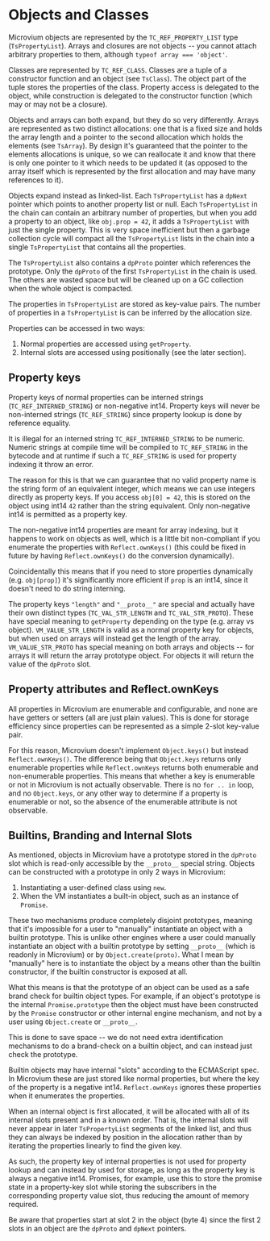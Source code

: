 # Objects and Classes

Microvium objects are represented by the `TC_REF_PROPERTY_LIST` type (`TsPropertyList`). Arrays and closures are not objects -- you cannot attach arbitrary properties to them, although `typeof array === 'object'`.

Classes are represented by `TC_REF_CLASS`. Classes are a tuple of a constructor function and an object (see `TsClass`). The object part of the tuple stores the properties of the class. Property access is delegated to the object, while construction is delegated to the constructor function (which may or may not be a closure).

Objects and arrays can both expand, but they do so very differently. Arrays are represented as two distinct allocations: one that is a fixed size and holds the array length and a pointer to the second allocation which holds the elements (see `TsArray`). By design it's guaranteed that the pointer to the elements allocations is unique, so we can reallocate it and know that there is only one pointer to it which needs to be updated it (as opposed to the array itself which is represented by the first allocation and may have many references to it).

Objects expand instead as linked-list. Each `TsPropertyList` has a `dpNext` pointer which points to another property list or null. Each `TsPropertyList` in the chain can contain an arbitrary number of properties, but when you add a property to an object, like `obj.prop = 42`, it adds a `TsPropertyList` with just the single property. This is very space inefficient but then a garbage collection cycle will compact all the `TsPropertyList` lists in the chain into a single `TsPropertyList` that contains all the properties.

The `TsPropertyList` also contains a `dpProto` pointer which references the prototype. Only the `dpProto` of the first `TsPropertyList` in the chain is used. The others are wasted space but will be cleaned up on a GC collection when the whole object is compacted.

The properties in `TsPropertyList` are stored as key-value pairs. The number of properties in a `TsPropertyList` is can be inferred by the allocation size.

Properties can be accessed in two ways:

1. Normal properties are accessed using `getProperty`.
2. Internal slots are accessed using positionally (see the later section).


## Property keys

Property keys of normal properties can be interned strings (`TC_REF_INTERNED_STRING`) or non-negative int14. Property keys will never be non-interned strings (`TC_REF_STRING`) since property lookup is done by reference equality.

It is illegal for an interned string `TC_REF_INTERNED_STRING` to be numeric. Numeric strings at compile time will be compiled to `TC_REF_STRING` in the bytecode and at runtime if such a `TC_REF_STRING` is used for property indexing it throw an error.

The reason for this is that we can guarantee that no valid property name is the string form of an equivalent integer, which means we can use integers directly as property keys. If you access `obj[0] = 42`, this is stored on the object using int14 `42` rather than the string equivalent. Only non-negative int14 is permitted as a property key.

The non-negative int14 properties are meant for array indexing, but it happens to work on objects as well, which is a little bit non-compliant if you enumerate the properties with `Reflect.ownKeys()` (this could be fixed in future by having `Reflect.ownKeys()` do the conversion dynamically).

Coincidentally this means that if you need to store properties dynamically (e.g. `obj[prop]`) it's significantly more efficient if `prop` is an int14, since it doesn't need to do string interning.

The property keys `"length"` and `"__proto__"` are special and actually have their own distinct types (`TC_VAL_STR_LENGTH` and `TC_VAL_STR_PROTO`). These have special meaning to `getProperty` depending on the type (e.g. array vs object). `VM_VALUE_STR_LENGTH` is valid as a normal property key for objects, but when used on arrays will instead get the length of the array. `VM_VALUE_STR_PROTO` has special meaning on both arrays and objects -- for arrays it will return the array prototype object. For objects it will return the value of the `dpProto` slot.

## Property attributes and Reflect.ownKeys

All properties in Microvium are enumerable and configurable, and none are have getters or setters (all are just plain values). This is done for storage efficiency since properties can be represented as a simple 2-slot key-value pair.

For this reason, Microvium doesn't implement `Object.keys()` but instead `Reflect.ownKeys()`. The difference being that `Object.keys` returns only enumerable properties while `Reflect.ownKeys` returns both enumerable and non-enumerable properties. This means that whether a key is enumerable or not in Microvium is not actually observable. There is no `for .. in` loop, and no `Object.keys`, or any other way to determine if a property is enumerable or not, so the absence of the enumerable attribute is not observable.


## Builtins, Branding and Internal Slots

As mentioned, objects in Microvium have a prototype stored in the `dpProto` slot which is read-only accessible by the `__proto__` special string. Objects can be constructed with a prototype in only 2 ways in Microvium:

1. Instantiating a user-defined class using `new`.
2. When the VM instantiates a built-in object, such as an instance of `Promise`.

These two mechanisms produce completely disjoint prototypes, meaning that it's impossible for a user to "manually" instantiate an object with a builtin prototype. This is unlike other engines where a user could manually instantiate an object with a builtin prototype by setting `__proto__` (which is readonly in Microvium) or by `Object.create(proto)`. What I mean by "manually" here is to instantiate the object by a means other than the builtin constructor, if the builtin constructor is exposed at all.

What this means is that the prototype of an object can be used as a safe brand check for builtin object types. For example, if an object's prototype is the internal `Promise.prototype` then the object must have been constructed by the `Promise` constructor or other internal engine mechanism, and not by a user using `Object.create` or `__proto__`.

This is done to save space -- we do not need extra identification mechanisms to do a brand-check on a builtin object, and can instead just check the prototype.

Builtin objects may have internal "slots" according to the ECMAScript spec. In Microvium these are just stored like normal properties, but where the key of the property is a negative int14. `Reflect.ownKeys` ignores these properties when it enumerates the properties.

When an internal object is first allocated, it will be allocated with all of its internal slots present and in a known order. That is, the internal slots will never appear in later `TsPropertyList` segments of the linked list, and thus they can always be indexed by position in the allocation rather than by iterating the properties linearly to find the given key.

As such, the property key of internal properties is not used for property lookup and can instead by used for storage, as long as the property key is always a negative int14. Promises, for example, use this to store the promise state in a property-key slot while storing the subscribers in the corresponding property value slot, thus reducing the amount of memory required.

Be aware that properties start at slot 2 in the object (byte 4) since the first 2 slots in an object are the `dpProto` and `dpNext` pointers.